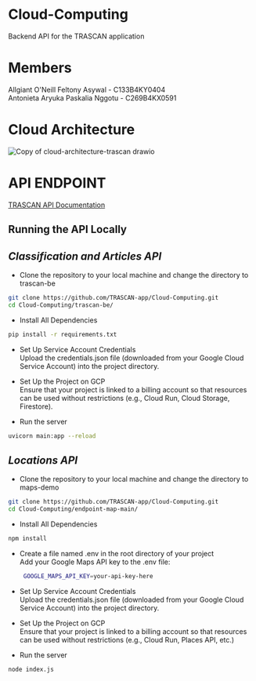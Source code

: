 # Cloud-Computing  
Backend API for the TRASCAN application  

# Members
Allgiant O'Neill Feltony Asywal - C133B4KY0404    
Antonieta Aryuka Paskalia Nggotu - C269B4KX0591  

# Cloud Architecture
![Copy of cloud-architecture-trascan drawio](https://github.com/user-attachments/assets/3266cfde-6513-4309-ac99-0dc848559732)

# API ENDPOINT
[TRASCAN API Documentation](https://lacy-sting-8e9.notion.site/TRASCAN-API-15328cfc24d580c8a8a2f44c637b7e00)

## **Running the API Locally**

## *Classification and Articles API*

- Clone the repository to your local machine and change the directory to trascan-be
```bash
git clone https://github.com/TRASCAN-app/Cloud-Computing.git
cd Cloud-Computing/trascan-be/
```

- Install All Dependencies

```bash
pip install -r requirements.txt
```

- Set Up Service Account Credentials  
  Upload the credentials.json file (downloaded from your Google Cloud Service Account) into the project directory.

- Set Up the Project on GCP  
  Ensure that your project is linked to a billing account so that resources can be used without restrictions (e.g., Cloud Run, Cloud Storage, Firestore).

- Run the server

```bash
uvicorn main:app --reload
```
## *Locations API*
- Clone the repository to your local machine and change the directory to maps-demo
  
```bash
git clone https://github.com/TRASCAN-app/Cloud-Computing.git
cd Cloud-Computing/endpoint-map-main/
```

- Install All Dependencies

```bash
npm install
```

- Create a file named .env in the root directory of your project  
  Add your Google Maps API key to the .env file:  
  
  ```bash
   GOOGLE_MAPS_API_KEY=your-api-key-here
  ```

- Set Up Service Account Credentials  
  Upload the credentials.json file (downloaded from your Google Cloud Service Account) into the project directory.

- Set Up the Project on GCP  
  Ensure that your project is linked to a billing account so that resources can be used without restrictions (e.g., Cloud Run, Places API, etc.)

- Run the server

```bash
node index.js
```

